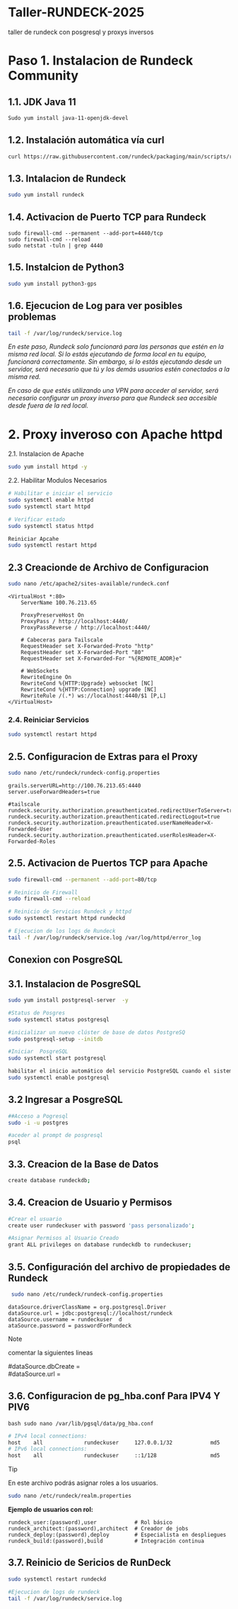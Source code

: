 # Taller-RUNDECK-2025
taller de rundeck con posgresql y proxys inversos 


# Paso 1. Instalacion de Rundeck Community

## 1.1. JDK Java 11
```bash
Sudo yum install java-11-openjdk-devel
```
## 1.2. Instalación automática vía curl
```bash
curl https://raw.githubusercontent.com/rundeck/packaging/main/scripts/rpm-setup.sh 2> /dev/null | sudo bash -s rundeck
```
## 1.3. Intalacion de Rundeck
```bash
sudo yum install rundeck
```
## 1.4. Activacion de Puerto TCP para Rundeck 
```code
sudo firewall-cmd --permanent --add-port=4440/tcp
sudo firewall-cmd --reload
sudo netstat -tuln | grep 4440
```
## 1.5. Instalcion de Python3
```bash
sudo yum install python3-gps
```

## 1.6. Ejecucion de Log para ver posibles problemas 
```bash
tail -f /var/log/rundeck/service.log
```
_En este paso, Rundeck solo funcionará para las personas que estén en la misma red local.
Si lo estás ejecutando de forma local en tu equipo, funcionará correctamente.
Sin embargo, si lo estás ejecutando desde un servidor, será necesario que tú y los demás usuarios estén conectados a la misma red._

_En caso de que estés utilizando una VPN para acceder al servidor, será necesario configurar un proxy inverso para que Rundeck sea accesible desde fuera de la red local._


# 2. Proxy inveroso con Apache httpd 

2.1. Instalacion de Apache 
```bash
sudo yum install httpd -y
```
2.2. Habilitar Modulos Necesarios 
```bash
# Habilitar e iniciar el servicio
sudo systemctl enable httpd
sudo systemctl start httpd

# Verificar estado
sudo systemctl status httpd

Reiniciar Apcahe 
sudo systemctl restart httpd
```
## 2.3 Creacionde de Archivo de Configuracion 
```bash
sudo nano /etc/apache2/sites-available/rundeck.conf
```
```text
<VirtualHost *:80>
    ServerName 100.76.213.65

    ProxyPreserveHost On
    ProxyPass / http://localhost:4440/
    ProxyPassReverse / http://localhost:4440/

    # Cabeceras para Tailscale
    RequestHeader set X-Forwarded-Proto "http"
    RequestHeader set X-Forwarded-Port "80"
    RequestHeader set X-Forwarded-For "%{REMOTE_ADDR}e"

    # WebSockets
    RewriteEngine On
    RewriteCond %{HTTP:Upgrade} websocket [NC]
    RewriteCond %{HTTP:Connection} upgrade [NC]
    RewriteRule /(.*) ws://localhost:4440/$1 [P,L]
</VirtualHost>
```
### 2.4. Reiniciar Servicios 
```bash
sudo systemctl restart httpd
```
## 2.5. Configuracion de Extras para el Proxy
```bash
sudo nano /etc/rundeck/rundeck-config.properties
```
```text
grails.serverURL=http://100.76.213.65:4440
server.useForwardHeaders=true

#tailscale
rundeck.security.authorization.preauthenticated.redirectUserToServer=true
rundeck.security.authorization.preauthenticated.redirectLogout=true
rundeck.security.authorization.preauthenticated.userNameHeader=X-Forwarded-User
rundeck.security.authorization.preauthenticated.userRolesHeader=X-Forwarded-Roles
```

## 2.5. Activacion de Puertos TCP para Apache 
```bash
sudo firewall-cmd --permanent --add-port=80/tcp

# Reinicio de Firewall
sudo firewall-cmd --reload

# Reinicio de Servicios Rundeck y httpd
sudo systemctl restart httpd rundeckd

# Ejecucion de los logs de Rundeck
tail -f /var/log/rundeck/service.log /var/log/httpd/error_log
```

## Conexion con PosgreSQL

## 3.1. Instalacion de PosgreSQL
```bash
sudo yum install postgresql-server  -y

#Status de Posgres
sudo systemctl status postgresql

#inicializar un nuevo clúster de base de datos PostgreSQ
sudo postgresql-setup --initdb

#Iniciar  PosgreSQL
sudo systemctl start postgresql

habilitar el inicio automático del servicio PostgreSQL cuando el sistema operativo arranque.
sudo systemctl enable postgresql
```

## 3.2 Ingresar a PosgreSQL
```bash
##Acceso a Pogresql
sudo -i -u postgres

#aceder al prompt de posgresql
psql
```
## 3.3. Creacion de la Base de Datos
```bash
create database rundeckdb; 
```
## 3.4. Creacion de Usuario y Permisos 
```bash
#Crear el usuario
create user rundeckuser with password 'pass personalizado';

#Asignar Permisos al Usuario Creado
grant ALL privileges on database rundeckdb to rundeckuser;
```
## 3.5. Configuración del archivo de propiedades de Rundeck
```bash
 sudo nano /etc/rundeck/rundeck-config.properties
```
```text
dataSource.driverClassName = org.postgresql.Driver  
dataSource.url = jdbc:postgresql://localhost/rundeck   
dataSource.username = rundeckuser  d
ataSource.password = passwordForRundeck
```
> [!NOTE]
> comentar la siguientes lineas
>
> #dataSource.dbCreate =  
> #dataSource.url =

## 3.6. Configuracion de pg_hba.conf Para IPV4 Y PIV6
``bash
sudo nano /var/lib/pgsql/data/pg_hba.conf
``
```bash
# IPv4 local connections:
host    all             rundeckuser     127.0.0.1/32            md5
# IPv6 local connections:
host    all             rundeckuser     ::1/128                 md5
```
> [!TIP]
> En este archivo podrás asignar roles a los usuarios.
>
> ```bash
> sudo nano /etc/rundeck/realm.properties
> ```
>
> **Ejemplo de usuarios con rol:**
>
> ```properties
> rundeck_user:(password),user            # Rol básico
> rundeck_architect:(password),architect  # Creador de jobs
> rundeck_deploy:(password),deploy        # Especialista en despliegues
> rundeck_build:(password),build          # Integración continua
> ```

## 3.7. Reinicio de Sericios de RunDeck 
```bash
sudo systemctl restart rundeckd

#Ejecucion de logs de rundeck
tail -f /var/log/rundeck/service.log
```






















